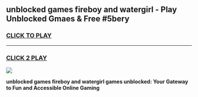 
## unblocked games fireboy and watergirl - Play Unblocked Gmaes & Free #5bery
<h3>
<a href="https://premium.freeplayer.one?title=unblocked_games_fireboy_and_watergirl&ref=03M">CLICK TO PLAY</a></h3>
<hr>

<h3>
<a href="https://premium.freeplayer.one?title=unblocked_games_fireboy_and_watergirl&ref=03M">CLICK 2 PLAY</a>
  
</h3>

<a href="https://premium.freeplayer.one?title=unblocked_games_fireboy_and_watergirl&ref=03M"><img src="https://clearcache.store/games.png"></a>


**unblocked games fireboy and watergirl games unblocked: Your Gateway to Fun and Accessible Online Gaming**
